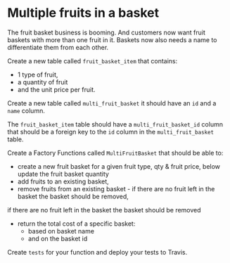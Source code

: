 # Multiple fruits in a basket

The fruit basket business is booming. And customers now want fruit baskets with more than one fruit in it. 
Baskets now also needs a name to differentiate them from each other.

Create a new table called `fruit_basket_item` that contains:

* 1 type of fruit, 
* a quantity of fruit 
* and the unit price per fruit.

Create a new table called `multi_fruit_basket` it should have an `id` and a `name` column.

The `fruit_basket_item` table should have a `multi_fruit_basket_id` column that should be a foreign key to the `id` column in the `multi_fruit_basket` table.

Create a Factory Functions called `MultiFruitBasket` that should be able to:

* create a new fruit basket for a given fruit type, qty & fruit price,
below update the fruit basket quantity
* add fruits to an existing basket,
* remove fruits from an existing basket - if there are no fruit left in the basket the basket should be removed,
<!-- link for info https://dirask.com/posts/MS-SQL-Server-delete-row-where-column-is-null-10reop -->

if there are no fruit left in the basket the basket should be removed
<!-- * for a given `id` return the basket_name & id as well as a list of all the fruits in the basket -->
* return the total cost of a specific basket:
	* based on basket name
	* and on the basket id

Create `tests` for your function and deploy your tests to Travis.

